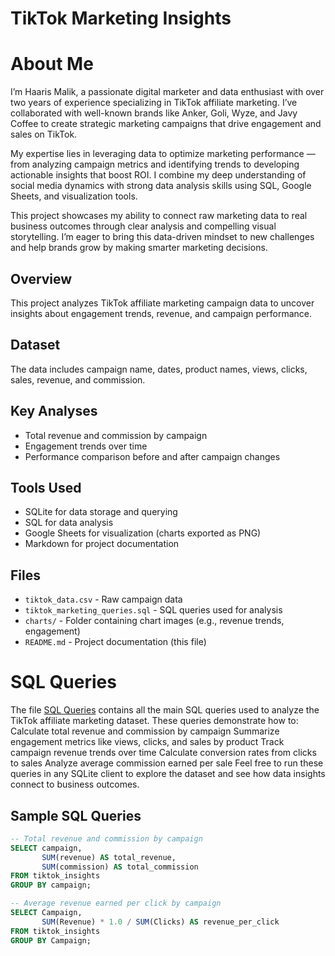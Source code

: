 # TikTok Marketing Insights

# About Me

I’m Haaris Malik, a passionate digital marketer and data enthusiast with over two years of experience specializing in TikTok affiliate marketing. I’ve collaborated with well-known brands like Anker, Goli, Wyze, and Javy Coffee to create strategic marketing campaigns that drive engagement and sales on TikTok.

My expertise lies in leveraging data to optimize marketing performance — from analyzing campaign metrics and identifying trends to developing actionable insights that boost ROI. I combine my deep understanding of social media dynamics with strong data analysis skills using SQL, Google Sheets, and visualization tools.

This project showcases my ability to connect raw marketing data to real business outcomes through clear analysis and compelling visual storytelling. I’m eager to bring this data-driven mindset to new challenges and help brands grow by making smarter marketing decisions.



## Overview
This project analyzes TikTok affiliate marketing campaign data to uncover insights about engagement trends, revenue, and campaign performance.

## Dataset
The data includes campaign name, dates, product names, views, clicks, sales, revenue, and commission.

## Key Analyses
- Total revenue and commission by campaign
- Engagement trends over time
- Performance comparison before and after campaign changes

## Tools Used
- SQLite for data storage and querying
- SQL for data analysis
- Google Sheets for visualization (charts exported as PNG)
- Markdown for project documentation

## Files
- `tiktok_data.csv` - Raw campaign data
- `tiktok_marketing_queries.sql` - SQL queries used for analysis
- `charts/` - Folder containing chart images (e.g., revenue trends, engagement)
- `README.md` - Project documentation (this file)

# SQL Queries
The file [SQL Queries](./tiktok_marketing_queries.sql) contains all the main SQL queries used to analyze the TikTok affiliate marketing dataset. These queries demonstrate how to:
Calculate total revenue and commission by campaign
Summarize engagement metrics like views, clicks, and sales by product
Track campaign revenue trends over time
Calculate conversion rates from clicks to sales
Analyze average commission earned per sale
Feel free to run these queries in any SQLite client to explore the dataset and see how data insights connect to business outcomes.

## Sample SQL Queries

```sql
-- Total revenue and commission by campaign
SELECT campaign, 
       SUM(revenue) AS total_revenue, 
       SUM(commission) AS total_commission
FROM tiktok_insights
GROUP BY campaign;

-- Average revenue earned per click by campaign
SELECT Campaign, 
       SUM(Revenue) * 1.0 / SUM(Clicks) AS revenue_per_click
FROM tiktok_insights
GROUP BY Campaign;

